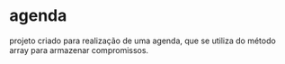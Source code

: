 # agenda 
projeto criado para realização de uma agenda, que se utiliza do método array para armazenar compromissos.